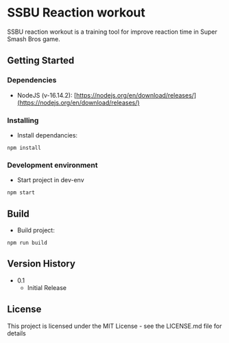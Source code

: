 # SSBU Reaction workout

SSBU reaction workout is a training tool for improve reaction time in Super Smash Bros game.

## Getting Started

### Dependencies

* NodeJS (v-16.14.2): [https://nodejs.org/en/download/releases/](https://nodejs.org/en/download/releases/)

### Installing

* Install dependancies:
```
npm install
```

### Development environment

* Start project in dev-env
```
npm start
```

## Build

* Build project:
```
npm run build
```

## Version History

* 0.1
    * Initial Release

## License

This project is licensed under the MIT License - see the LICENSE.md file for details
